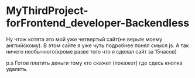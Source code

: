 # MyThirdProject-forFrontend_developer-Backendless

Ну чтож котята это мой уже четвертый сайт(не верьте моему английскому). В этом сайте я уже чуть подробнее понял смысл js. А так ничего необычного(кроме разве того что я сделал сайт за 15часов)

p.s Готов платить деньги тому кто скажет (покажет) где сдесь кнопка удалить.
